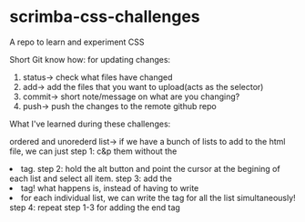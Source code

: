 # scrimba-css-challenges

A repo to learn and experiment CSS 

Short Git know how:
for updating changes:
1. status-> check what files have changed
2. add-> add the files that you want to upload(acts as the selector)
3. commit-> short note/message on what are you changing?
4. push-> push the changes to the remote github repo

What I've learned during these challenges:

ordered and unorederd list-> if we have a bunch of lists to add to the html file, we can just 
step 1: c&p them without the <li> tag.
step 2: hold the alt button and point the cursor at the begining of each list and select all item.
step 3: add the <li> tag!
what happens is, instead of having to write <li> for each individual list, we can write the tag for all the list simultaneously!
step 4: repeat step 1-3 for adding the end tag </li>